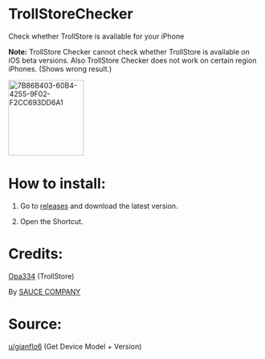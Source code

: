 # TrollStoreChecker

Check whether TrollStore is available for your iPhone

**Note:** TrollStore Checker cannot check whether TrollStore is available on iOS beta versions. Also TrollStore Checker does not work on certain region iPhones. (Shows wrong result.)

<img width="150" alt="7B86B403-60B4-4255-9F02-F2CC693DD6A1" src="https://user-images.githubusercontent.com/82555878/197333210-428913ba-c8d0-476b-9ae8-c3b981e73f2f.png">

# How to install:

1. Go to [releases](https://github.com/Dr-Sauce/TrollStoreChecker/releases) and download the latest version.

2. Open the Shortcut. 

# Credits:

[Opa334](https://mobile.twitter.com/opa334dev) (TrollStore)

By [SAUCE COMPANY](m.blog.naver.com/sauce2011])

# Source:

[u/gianflo6](https://www.reddit.com/r/shortcuts/comments/fnp34c/comment/flbjtzm/) (Get Device Model + Version)
